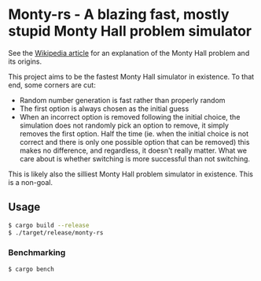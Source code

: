 # Monty-rs - A blazing fast, mostly stupid Monty Hall problem simulator

See the [Wikipedia article](https://en.wikipedia.org/wiki/Monty_Hall_problem)
for an explanation of the Monty Hall problem and its origins.

This project aims to be the fastest Monty Hall simulator in existence.
To that end, some corners are cut:

- Random number generation is fast rather than properly random
- The first option is always chosen as the initial guess
- When an incorrect option is removed following the initial choice, the
simulation does not randomly pick an option to remove, it simply removes
the first option. Half the time (ie. when the initial choice is not
correct and there is only one possible option that can be removed) this
makes no difference, and regardless, it doesn't really matter. What we
care about is whether switching is more successful than not switching.

This is likely also the silliest Monty Hall problem simulator in existence.
This is a non-goal.

## Usage

```bash
$ cargo build --release
$ ./target/release/monty-rs
```

### Benchmarking

```bash
$ cargo bench
```
